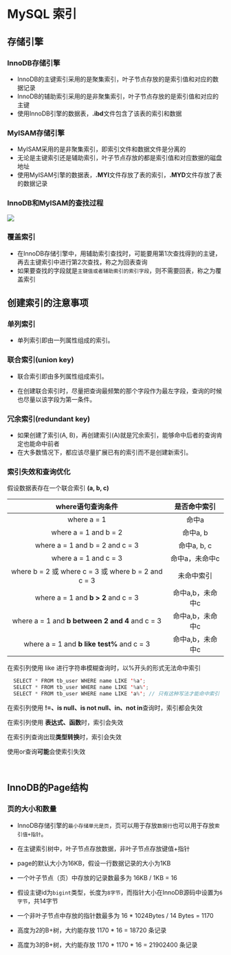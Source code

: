 # MySQL 索引

## 存储引擎

### InnoDB存储引擎

- InnoDB的主键索引采用的是聚集索引，叶子节点存放的是索引值和对应的数据记录
- InnoDB的辅助索引采用的是非聚集索引，叶子节点存放的是索引值和对应的主键
- 使用InnoDB引擎的数据表，**.ibd**文件包含了该表的索引和数据

### MyISAM存储引擎

- MyISAM采用的是非聚集索引，即索引文件和数据文件是分离的
- 无论是主键索引还是辅助索引，叶子节点存放的都是索引值和对应数据的磁盘地址
- 使用MyISAM引擎的数据表，**.MYI**文件存放了表的索引，**.MYD**文件存放了表的数据记录

### InnoDB和MyISAM的查找过程 

![](https://hfut-xyc.gitee.io/image/mysql-search.png)

### 覆盖索引

- 在InnoDB存储引擎中，用辅助索引查找时，可能要用第1次查找得到的主键，再去主键索引中进行第2次查找，称之为回表查询
- 如果要查找的字段就是`主键值或者辅助索引的索引字段`，则不需要回表，称之为覆盖索引

## 创建索引的注意事项

### 单列索引

- 单列索引即由一列属性组成的索引。

### 联合索引(union key)

- 联合索引即由多列属性组成索引。

- 在创建联合索引时，尽量把查询最频繁的那个字段作为最左字段，查询的时候也尽量以该字段为第一条件。

### 冗余索引(redundant key)

- 如果创建了索引(A, B)，再创建索引(A)就是冗余索引，能够命中后者的查询肯定也能命中前者
- 在大多数情况下，都应该尽量扩展已有的索引而不是创建新索引。

### 索引失效和查询优化

假设数据表存在一个联合索引 **(a, b, c)** 

  |                  where语句查询条件                  |   是否命中索引   |
  | :-------------------------------------------------: | :--------------: |
  |                    where a  =  1                    |      命中a       |
  |                where a = 1 and b = 2                |     命中a, b     |
  |           where a = 1 and b = 2 and c = 3           |   命中a, b, c    |
  |                where a = 1 and c = 3                |  命中a，未命中c  |
  | where b = 2 或 where c = 3 或 where b = 2 and c = 3 |    未命中索引    |
  |         where a = 1 and **b > 2** and c = 3         | 命中a,b，未命中c |
  |   where a = 1 and **b between 2 and 4** and c = 3   | 命中a,b，未命中c |
  |     where a = 1 and **b like test%**  and c = 3     | 命中a,b，未命中c |

  

在索引列使用 like 进行字符串模糊查询时，以%开头的形式无法命中索引

``` java
  SELECT * FROM tb_user WHERE name LIKE '%a';
  SELECT * FROM tb_user WHERE name LIKE '%a%';
  SELECT * FROM tb_user WHERE name LIKE 'a%'; // 只有这种写法才能命中索引
```

在索引列使用 **!=、is null、is not null、in、not in**查询时，索引都会失效

在索引列使用 **表达式、函数**时，索引会失效

在索引列查询出现**类型转换**时，索引会失效

使用or查询**可能**会使索引失效

``` java
  
```

## InnoDB的Page结构

### 页的大小和数量

- InnoDB存储引擎的`最小存储单元是页`，页可以用于存放`数据行`也可以用于存放`索引值+指针`。
- 在主键索引树中，叶子节点存放数据，非叶子节点存放键值+指针

- page的默认大小为16KB，假设一行数据记录的大小为1KB
- 一个叶子节点（页）中存放的记录数最多为 16KB / 1KB  =  16
- 假设主键id为`bigint`类型，长度为`8字节`，而指针大小在InnoDB源码中设置为`6字节`，共14字节
- 一个非叶子节点中存放的指针数最多为 16 * 1024Bytes / 14 Bytes  =  1170
- 高度为2的B+树，大约能存放 1170 * 16   =  18720 条记录
- 高度为3的B+树，大约能存放 1170 * 1170 * 16   =  21902400 条记录